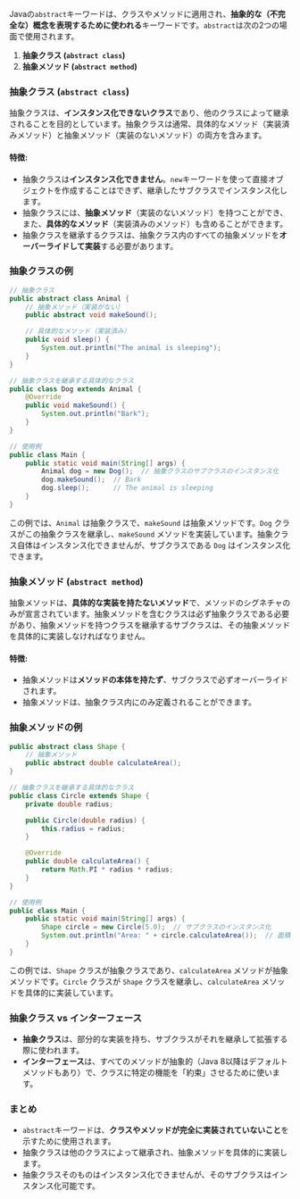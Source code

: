 Javaの`abstract`キーワードは、クラスやメソッドに適用され、**抽象的な（不完全な）概念を表現するために使われる**キーワードです。`abstract`は次の2つの場面で使用されます。

1. **抽象クラス (`abstract class`)**
2. **抽象メソッド (`abstract method`)**

### 抽象クラス (`abstract class`)
抽象クラスは、**インスタンス化できないクラス**であり、他のクラスによって継承されることを目的としています。抽象クラスは通常、具体的なメソッド（実装済みメソッド）と抽象メソッド（実装のないメソッド）の両方を含みます。

#### 特徴:
- 抽象クラスは**インスタンス化できません**。`new`キーワードを使って直接オブジェクトを作成することはできず、継承したサブクラスでインスタンス化します。
- 抽象クラスには、**抽象メソッド**（実装のないメソッド）を持つことができ、また、**具体的なメソッド**（実装済みのメソッド）も含めることができます。
- 抽象クラスを継承するクラスは、抽象クラス内のすべての抽象メソッドを**オーバーライドして実装**する必要があります。

### 抽象クラスの例
```java
// 抽象クラス
public abstract class Animal {
    // 抽象メソッド（実装がない）
    public abstract void makeSound();

    // 具体的なメソッド（実装済み）
    public void sleep() {
        System.out.println("The animal is sleeping");
    }
}

// 抽象クラスを継承する具体的なクラス
public class Dog extends Animal {
    @Override
    public void makeSound() {
        System.out.println("Bark");
    }
}

// 使用例
public class Main {
    public static void main(String[] args) {
        Animal dog = new Dog();  // 抽象クラスのサブクラスのインスタンス化
        dog.makeSound();  // Bark
        dog.sleep();      // The animal is sleeping
    }
}
```

この例では、`Animal` は抽象クラスで、`makeSound` は抽象メソッドです。`Dog` クラスがこの抽象クラスを継承し、`makeSound` メソッドを実装しています。抽象クラス自体はインスタンス化できませんが、サブクラスである `Dog` はインスタンス化できます。

### 抽象メソッド (`abstract method`)
抽象メソッドは、**具体的な実装を持たないメソッド**で、メソッドのシグネチャのみが宣言されています。抽象メソッドを含むクラスは必ず抽象クラスである必要があり、抽象メソッドを持つクラスを継承するサブクラスは、その抽象メソッドを具体的に実装しなければなりません。

#### 特徴:
- 抽象メソッドは**メソッドの本体を持たず**、サブクラスで必ずオーバーライドされます。
- 抽象メソッドは、抽象クラス内にのみ定義されることができます。

### 抽象メソッドの例
```java
public abstract class Shape {
    // 抽象メソッド
    public abstract double calculateArea();
}

// 抽象クラスを継承する具体的なクラス
public class Circle extends Shape {
    private double radius;

    public Circle(double radius) {
        this.radius = radius;
    }

    @Override
    public double calculateArea() {
        return Math.PI * radius * radius;
    }
}

// 使用例
public class Main {
    public static void main(String[] args) {
        Shape circle = new Circle(5.0);  // サブクラスのインスタンス化
        System.out.println("Area: " + circle.calculateArea());  // 面積を計算
    }
}
```

この例では、`Shape` クラスが抽象クラスであり、`calculateArea` メソッドが抽象メソッドです。`Circle` クラスが `Shape` クラスを継承し、`calculateArea` メソッドを具体的に実装しています。

### 抽象クラス vs インターフェース
- **抽象クラス**は、部分的な実装を持ち、サブクラスがそれを継承して拡張する際に使われます。
- **インターフェース**は、すべてのメソッドが抽象的（Java 8以降はデフォルトメソッドもあり）で、クラスに特定の機能を「約束」させるために使います。

### まとめ
- `abstract`キーワードは、**クラスやメソッドが完全に実装されていないこと**を示すために使用されます。
- 抽象クラスは他のクラスによって継承され、抽象メソッドを具体的に実装します。
- 抽象クラスそのものはインスタンス化できませんが、そのサブクラスはインスタンス化可能です。
